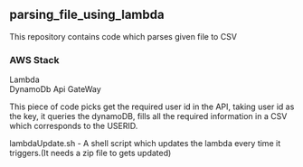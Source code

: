 ## parsing_file_using_lambda
This repository contains code which parses given file to CSV

### AWS Stack
 Lambda  
 DynamoDb
 Api GateWay  
 
 This piece of code picks get the required user id in the API, taking user id as the key, it queries the dynamoDB, fills all the required information in a CSV which corresponds to the USERID.  
 
 lambdaUpdate.sh - A shell script which updates the lambda every time it triggers.(It needs a zip file to gets updated)
